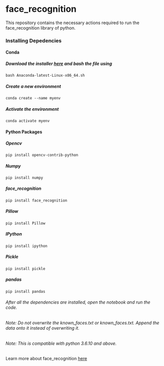 # face_recognition
This repository contains the necessary actions required to run the face_recognition library of python.
### Installing Depedencies
#### Conda
##### Download the installer [here](https://www.anaconda.com/products/individual) and bash the file using

    bash Anaconda-latest-Linux-x86_64.sh    
##### Create a new environment

    conda create --name myenv
##### Activate the environment
    
    conda activate myenv
#### Python Packages 
##### Opencv
    
    pip install opencv-contrib-python
##### Numpy

    pip install numpy
##### face_recognition

    pip install face_recognition
##### Pillow

    pip install Pillow
##### IPython

    pip install ipython
##### Pickle

    pip install pickle
##### pandas

    pip install pandas

###### After all the dependencies are installed, open the notebook and run the code.
###### Note: Do not overwrite the known_faces.txt or known_faces.txt. Append the data onto it instead of overwriting it.
###### Note: This is compatible with python 3.6.10 and above.
Learn more about face_recognition [here](https://github.com/ageitgey/face_recognition)
